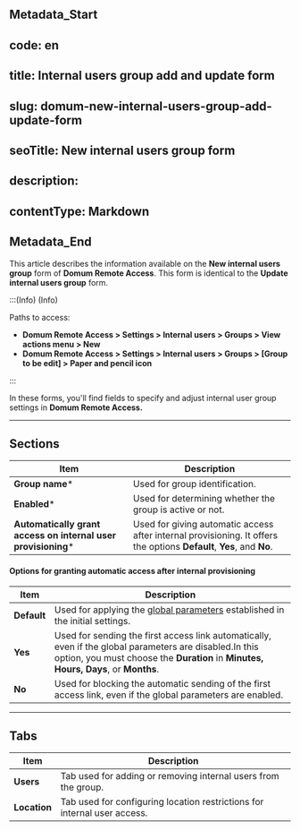 ## Metadata_Start 
## code: en
## title: Internal users group add and update form 
## slug: domum-new-internal-users-group-add-update-form 
## seoTitle: New internal users group form 
## description:  
## contentType: Markdown 
## Metadata_End
This article describes the information available on the **New internal users group** form of **Domum Remote Access**. This form is identical to the **Update internal users group** form.

:::(Info) (Info)

Paths to access:

* **Domum Remote Access > Settings > Internal users > Groups > View actions menu > New**
* **Domum Remote Access > Settings > Internal users > Groups > [Group to be edit] > Paper and pencil icon**

:::

In these forms, you'll find fields to specify and adjust internal user group settings in **Domum Remote Access.**

* * *
## Sections

| Item | Description |
| --- | --- |
| **Group name*** | Used for group identification. |
| **Enabled*** | Used for determining whether the group is active or not. |
|**Automatically grant access on internal user provisioning*** | Used for giving automatic access after internal provisioning. It offers the options **Default**, **Yes**, and **No**.|

#### Options for granting automatic access after internal provisioning

|Item | Description |
| --- | --- |
| **Default** |Used for applying the [global parameters](/v3-32/docs/domum-how-to-set-the-parameters) established in the initial settings. |
| **Yes** | Used for sending the first access link automatically, even if the global parameters are disabled.In this option, you must choose the **Duration** in **Minutes, Hours, Days**, or **Months**. |
| **No**| Used for blocking the automatic sending of the first access link, even if the global parameters are enabled. |

* * *
## Tabs

| Item | Description |
| --- | --- |
| **Users** | Tab used for adding or removing internal users from the group. |
| **Location** | Tab used for configuring location restrictions for internal user access. |
